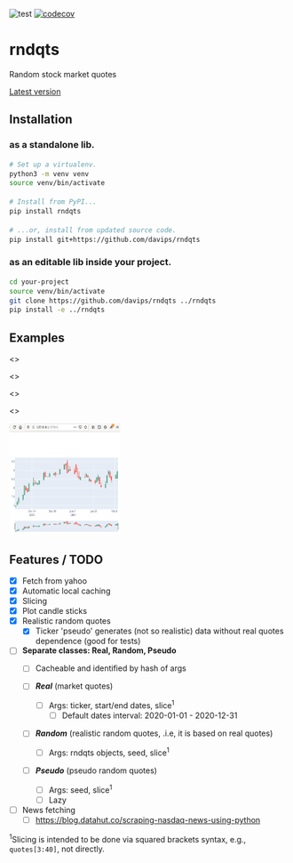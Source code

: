 ![test](https://github.com/davips/rndqts/workflows/test/badge.svg)
[![codecov](https://codecov.io/gh/davips/rndqts/branch/main/graph/badge.svg)](https://codecov.io/gh/davips/rndqts)

# rndqts
Random stock market quotes

[Latest version](https://github.com/davips/rndqts)

## Installation
### as a standalone lib.
```bash
# Set up a virtualenv. 
python3 -m venv venv
source venv/bin/activate

# Install from PyPI...
pip install rndqts

# ...or, install from updated source code.
pip install git+https://github.com/davips/rndqts
```

### as an editable lib inside your project.
```bash
cd your-project
source venv/bin/activate
git clone https://github.com/davips/rndqts ../rndqts
pip install -e ../rndqts
```

## Examples

<<real>>

<<rnd>>

<<ascsv>>

<<plot>>

<p><a href="https://github.com/davips/rndqts/blob/main/examples/plotvale3.png">
<img src="examples/plotvale3.png" alt="Output as a browser window" width="200" height="200">
</a></p>


## Features / TODO

* [x] Fetch from yahoo
* [x] Automatic local caching
* [x] Slicing
* [x] Plot candle sticks
* [x] Realistic random quotes
  * [x] Ticker 'pseudo' generates (not so realistic) data without real quotes dependence (good for tests)

* [ ] **Separate classes: Real, Random, Pseudo**
  * [ ] Cacheable and identified by hash of args
  
  * [ ] ***Real*** (market quotes)
    * [ ] Args: ticker, start/end dates, slice<sup>1</sup>
      * [ ] Default dates interval: 2020-01-01 - 2020-12-31
  
  * [ ] ***Random*** (realistic random quotes, .i.e, it is based on real quotes)
    * [ ] Args: rndqts objects, seed, slice<sup>1</sup>


  * [ ] ***Pseudo*** (pseudo random quotes)
    * [ ] Args: seed, slice<sup>1</sup>
    * [ ] Lazy

* [ ] News fetching
    * [ ] https://blog.datahut.co/scraping-nasdaq-news-using-python
    
<sup>1</sup>Slicing is intended to be done via squared brackets syntax, e.g., `quotes[3:40]`, not directly.
